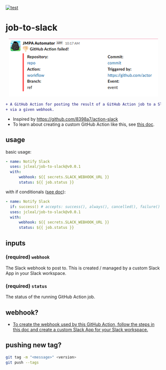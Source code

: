 [![test](https://github.com/jmpa-oss/job-to-slack/workflows/test/badge.svg)](https://github.com/jmpa-oss/job-to-slack/actions?query=workflow%3Atest)

# job-to-slack

<p align="center">
  <img src="./img/output.png">
</p>

```diff
+ A GitHub Action for posting the result of a GitHub Action job to a Slack channel,
+ via a given webhook.
```
* Inspired by https://github.com/8398a7/action-slack
* To learn about creating a custom GitHub Action like this, see [this doc](https://docs.github.com/en/free-pro-team@latest/actions/creating-actions/creating-a-docker-container-action).


## usage

basic usage:
```yaml
- name: Notify Slack
  uses: jcleal/job-to-slack@v0.0.1
  with:
      webhook: ${{ secrets.SLACK_WEBHOOK_URL }}
      status: ${{ job.status }}
```

with if conditionals ([see doc](https://docs.github.com/en/free-pro-team@latest/actions/reference/context-and-expression-syntax-for-github-actions#job-status-check-functions)):
```yaml
- name: Notify Slack
  if: success() # accepts: success(), always(), cancelled(), failure()
  uses: jcleal/job-to-slack@v0.0.1
  with:
      webhook: ${{ secrets.SLACK_WEBHOOK_URL }}
      status: ${{ job.status }}
```

## inputs

### (required) `webhook`

The Slack webhook to post to. This is created / managed
by a custom Slack App in your Slack workspace.

### (required) `status`

The status of the running GitHub Action job.

## webhook?

* [To create the webhook used by this GitHub Action, follow the steps in this doc and create a custom Slack App for your Slack workspace.](https://api.slack.com/messaging/webhooks)

## pushing new tag?

```bash
git tag -m "<message>" <version>
git push --tags
```
